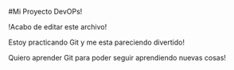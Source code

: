 #Mi Proyecto DevOPs!

!Acabo de editar este archivo!

Estoy practicando Git y me esta pareciendo divertido!

Quiero aprender Git para poder seguir aprendiendo nuevas cosas!

